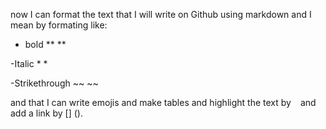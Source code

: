 now I can format the text that I will write on Github using markdown and I mean by formating like:

- bold ** **

-Italic * *

-Strikethrough ~~ ~~

and that I can write emojis and make tables and highlight the text by ` ` and add a link by [] ().